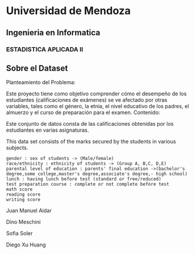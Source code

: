 # Universidad de Mendoza

## Ingenieria en Informatica  
### ESTADISTICA APLICADA II


## Sobre el Dataset
Planteamiento del Problema:

Este proyecto tiene como objetivo comprender cómo el desempeño de los estudiantes (calificaciones de exámenes) se ve afectado por otras variables, tales como el género, la etnia, el nivel educativo de los padres, el almuerzo y el curso de preparación para el examen.
Contenido:

Este conjunto de datos consta de las calificaciones obtenidas por los estudiantes en varias asignaturas.

This data set consists of the marks secured by the students in various subjects.

    gender : sex of students -> (Male/female)
    race/ethnicity : ethnicity of students -> (Group A, B,C, D,E)
    parental level of education : parents' final education ->(bachelor's degree,some college,master's degree,associate's degree,- high school)
    lunch : having lunch before test (standard or free/reduced)
    test preparation course : complete or not complete before test
    math score
    reading score
    writing score


Juan Manuel Aidar

Dino Meschini

Sofia Soler 

Diego Xu Huang
